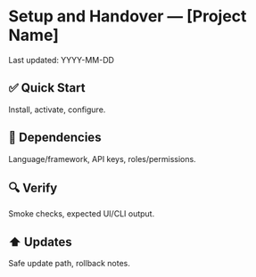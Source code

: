 # Setup and Handover — [Project Name]

Last updated: YYYY-MM-DD

## ✅ Quick Start

Install, activate, configure.

## 🔑 Dependencies

Language/framework, API keys, roles/permissions.

## 🔍 Verify

Smoke checks, expected UI/CLI output.

## ⬆️ Updates

Safe update path, rollback notes.
